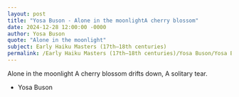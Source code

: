 ```yaml
---
layout: post
title: "Yosa Buson - Alone in the moonlightA cherry blossom"
date: 2024-12-28 12:00:00 -0000
author: Yosa Buson
quote: "Alone in the moonlight"
subject: Early Haiku Masters (17th–18th centuries)
permalink: /Early Haiku Masters (17th–18th centuries)/Yosa Buson/Yosa Buson - Alone in the moonlightA cherry blossom
---
```


Alone in the moonlight
A cherry blossom drifts down,
A solitary tear.

- Yosa Buson

